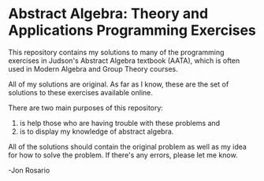 # Abstract Algebra: Theory and Applications Programming Exercises

This repository contains my solutions to many of the programming exercises in Judson's Abstract Algebra textbook (AATA), which is often used in Modern Algebra and Group Theory courses. 

All of my solutions are original. As far as I know, these are the set of solutions to these exercises available online. 

There are two main purposes of this repository:
1) is help those who are having trouble with these problems and
2) is to display my knowledge of abstract algebra. 

All of the solutions should contain the original problem as well as my idea for how to solve the problem. If there's any errors, please let me know.

-Jon Rosario
